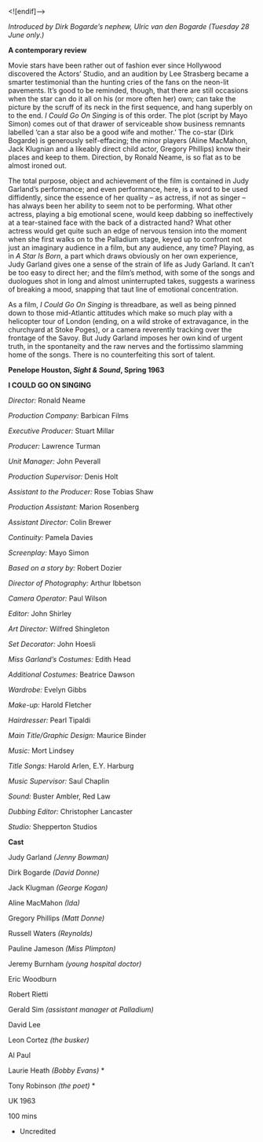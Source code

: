 <![endif]-->

_Introduced by Dirk Bogarde’s nephew, Ulric van den Bogarde (Tuesday 28 June only.)_

**A contemporary review**

Movie stars have been rather out of fashion ever since Hollywood discovered the Actors’ Studio, and an audition by Lee Strasberg became a smarter testimonial than the hunting cries of the fans on the neon-lit pavements. It’s good to be reminded, though, that there are still occasions when the star can do it all on his (or more often her) own; can take the picture by the scruff of its neck in the first sequence, and hang superbly on to the end. _I Could Go On Singing_ is of this order. The plot (script by Mayo Simon) comes out of that drawer of serviceable show business remnants labelled ‘can a star also be a good wife and mother.’ The co-star (Dirk Bogarde) is generously self-effacing; the minor players (Aline MacMahon, Jack Klugnian and a likeably direct child actor, Gregory Phillips) know their places and keep to them. Direction, by Ronald Neame, is so flat as to be almost ironed out.

The total purpose, object and achievement of the film is contained in Judy Garland’s performance; and even performance, here, is a word to be used diffidently, since the essence of her quality – as actress, if not as singer – has always been her ability to seem not to be performing. What other actress, playing a big emotional scene, would keep dabbing so ineffectively at a tear-stained face with the back of a distracted hand? What other actress would get quite such an edge of nervous tension into the moment when she first walks on to the Palladium stage, keyed up to confront not just an imaginary audience in a film, but any audience, any time? Playing, as in _A Star Is Born_, a part which draws obviously on her own experience, Judy Garland gives one a sense of the strain of life as Judy Garland. It can’t be too easy to direct her; and the film’s method, with some of the songs and duologues shot in long and almost uninterrupted takes, suggests a wariness of breaking a mood, snapping that taut line of emotional concentration.

As a film, _I Could Go On Singing_ is threadbare, as well as being pinned down to those mid-Atlantic attitudes which make so much play with a helicopter tour of London (ending, on a wild stroke of extravagance, in the churchyard at Stoke Poges), or a camera reverently tracking over the frontage of the Savoy. But Judy Garland imposes her own kind of urgent truth, in the spontaneity and the raw nerves and the fortissimo slamming home of the songs. There is no counterfeiting this sort of talent.

**Penelope Houston, _Sight & Sound_, Spring 1963**

  

**I COULD GO ON SINGING**

_Director:_ Ronald Neame

_Production Company:_ Barbican Films

_Executive Producer:_ Stuart Millar

_Producer:_ Lawrence Turman

_Unit Manager:_ John Peverall

_Production Supervisor:_ Denis Holt

_Assistant to the Producer:_ Rose Tobias Shaw

_Production Assistant:_ Marion Rosenberg

_Assistant Director:_ Colin Brewer

_Continuity:_ Pamela Davies

_Screenplay:_ Mayo Simon

_Based on a story by:_ Robert Dozier

_Director of Photography:_ Arthur Ibbetson

_Camera Operator:_ Paul Wilson

_Editor:_ John Shirley

_Art Director:_ Wilfred Shingleton

_Set Decorator:_ John Hoesli

_Miss Garland’s Costumes:_ Edith Head

_Additional Costumes:_ Beatrice Dawson

_Wardrobe:_ Evelyn Gibbs

_Make-up:_ Harold Fletcher

_Hairdresser:_ Pearl Tipaldi

_Main Title/Graphic Design:_ Maurice Binder

_Music:_ Mort Lindsey

_Title Songs:_ Harold Arlen, E.Y. Harburg

_Music Supervisor:_ Saul Chaplin

_Sound:_ Buster Ambler, Red Law

_Dubbing Editor:_ Christopher Lancaster

_Studio:_ Shepperton Studios

**Cast**

Judy Garland _(Jenny Bowman)_

Dirk Bogarde _(David Donne)_

Jack Klugman _(George Kogan)_

Aline MacMahon _(Ida)_

Gregory Phillips _(Matt Donne)_

Russell Waters _(Reynolds)_

Pauline Jameson _(Miss Plimpton)_

Jeremy Burnham _(young hospital doctor)_

Eric Woodburn

Robert Rietti

Gerald Sim _(assistant manager at Palladium)_

David Lee

Leon Cortez _(the busker)_

Al Paul

Laurie Heath _(Bobby Evans)_ *

Tony Robinson _(the poet)_ *

UK 1963

100 mins
* Uncredited
<!--stackedit_data:
eyJoaXN0b3J5IjpbLTEyMTI3OTk5MV19
-->